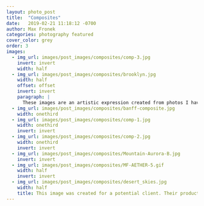 ```yaml
---
layout: photo_post
title:  "Composites"
date:   2019-02-21 11:18:12 -0700
author: Max Fronek
categories: photography featured
cover_color: grey
order: 3
images:
  - img_url: images/post_images/composites/comp-3.jpg
    invert: invert
    width: half 
  - img_url: images/post_images/composites/brooklyn.jpg
    width: half
    offset: offset
    invert: invert
    paragraph: |
      These images are an artistic expression created from photos I have taken, enhanced with other elements to play-up the whimsical nature of each image. They were created for various clients as social media content.
  - img_url: images/post_images/composites/banff-composite.jpg
    width: onethird        
  - img_url: images/post_images/composites/comp-1.jpg
    width: onethird
    invert: invert
  - img_url: images/post_images/composites/comp-2.jpg
    width: onethird
    invert: invert
  - img_url: images/post_images/composites/Mountain-Aurora-B.jpg
    invert: invert    
  - img_url: images/post_images/composites/MF-AETHER-5.gif
    width: half
    invert: invert
  - img_url: images/post_images/composites/desert_skies.jpg
    width: half
    title: This image was created for a potential client. Their product and identifying info has been removed.
---
```



